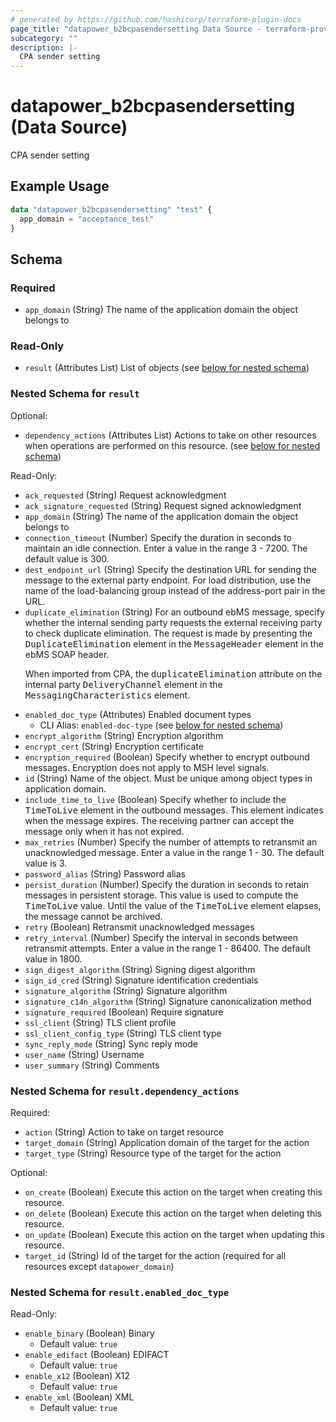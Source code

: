 ```yaml
---
# generated by https://github.com/hashicorp/terraform-plugin-docs
page_title: "datapower_b2bcpasendersetting Data Source - terraform-provider-datapower"
subcategory: ""
description: |-
  CPA sender setting
---
```


# datapower_b2bcpasendersetting (Data Source)

CPA sender setting

## Example Usage

```terraform
data "datapower_b2bcpasendersetting" "test" {
  app_domain = "acceptance_test"
}
```

<!-- schema generated by tfplugindocs -->
## Schema

### Required

- `app_domain` (String) The name of the application domain the object belongs to

### Read-Only

- `result` (Attributes List) List of objects (see [below for nested schema](#nestedatt--result))

<a id="nestedatt--result"></a>
### Nested Schema for `result`

Optional:

- `dependency_actions` (Attributes List) Actions to take on other resources when operations are performed on this resource. (see [below for nested schema](#nestedatt--result--dependency_actions))

Read-Only:

- `ack_requested` (String) Request acknowledgment
- `ack_signature_requested` (String) Request signed acknowledgment
- `app_domain` (String) The name of the application domain the object belongs to
- `connection_timeout` (Number) Specify the duration in seconds to maintain an idle connection. Enter a value in the range 3 - 7200. The default value is 300.
- `dest_endpoint_url` (String) Specify the destination URL for sending the message to the external party endpoint. For load distribution, use the name of the load-balancing group instead of the address-port pair in the URL.
- `duplicate_elimination` (String) For an outbound ebMS message, specify whether the internal sending party requests the external receiving party to check duplicate elimination. The request is made by presenting the <tt>DuplicateElimination</tt> element in the <tt>MessageHeader</tt> element in the ebMS SOAP header. <p>When imported from CPA, the <tt>duplicateElimination</tt> attribute on the internal party <tt>DeliveryChannel</tt> element in the <tt>MessagingCharacteristics</tt> element.</p>
- `enabled_doc_type` (Attributes) Enabled document types
  - CLI Alias: `enabled-doc-type` (see [below for nested schema](#nestedatt--result--enabled_doc_type))
- `encrypt_algorithm` (String) Encryption algorithm
- `encrypt_cert` (String) Encryption certificate
- `encryption_required` (Boolean) Specify whether to encrypt outbound messages. Encryption does not apply to MSH level signals.
- `id` (String) Name of the object. Must be unique among object types in application domain.
- `include_time_to_live` (Boolean) Specify whether to include the <tt>TimeToLive</tt> element in the outbound messages. This element indicates when the message expires. The receiving partner can accept the message only when it has not expired.
- `max_retries` (Number) Specify the number of attempts to retransmit an unacknowledged message. Enter a value in the range 1 - 30. The default value is 3.
- `password_alias` (String) Password alias
- `persist_duration` (Number) Specify the duration in seconds to retain messages in persistent storage. This value is used to compute the <tt>TimeToLive</tt> value. Until the value of the <tt>TimeToLive</tt> element elapses, the message cannot be archived.
- `retry` (Boolean) Retransmit unacknowledged messages
- `retry_interval` (Number) Specify the interval in seconds between retransmit attempts. Enter a value in the range 1 - 86400. The default value in 1800.
- `sign_digest_algorithm` (String) Signing digest algorithm
- `sign_id_cred` (String) Signature identification credentials
- `signature_algorithm` (String) Signature algorithm
- `signature_c14n_algorithm` (String) Signature canonicalization method
- `signature_required` (Boolean) Require signature
- `ssl_client` (String) TLS client profile
- `ssl_client_config_type` (String) TLS client type
- `sync_reply_mode` (String) Sync reply mode
- `user_name` (String) Username
- `user_summary` (String) Comments

<a id="nestedatt--result--dependency_actions"></a>
### Nested Schema for `result.dependency_actions`

Required:

- `action` (String) Action to take on target resource
- `target_domain` (String) Application domain of the target for the action
- `target_type` (String) Resource type of the target for the action

Optional:

- `on_create` (Boolean) Execute this action on the target when creating this resource.
- `on_delete` (Boolean) Execute this action on the target when deleting this resource.
- `on_update` (Boolean) Execute this action on the target when updating this resource.
- `target_id` (String) Id of the target for the action (required for all resources except `datapower_domain`)


<a id="nestedatt--result--enabled_doc_type"></a>
### Nested Schema for `result.enabled_doc_type`

Read-Only:

- `enable_binary` (Boolean) Binary
  - Default value: `true`
- `enable_edifact` (Boolean) EDIFACT
  - Default value: `true`
- `enable_x12` (Boolean) X12
  - Default value: `true`
- `enable_xml` (Boolean) XML
  - Default value: `true`
